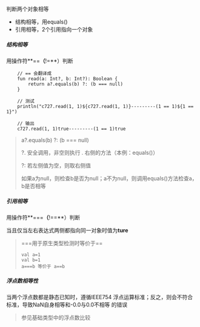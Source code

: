 判断两个对象相等

* 结构相等，用equals\(\)
* 引用相等，2个引用指向一个对象

##### 结构相等

用操作符**==**（**!=**）判断

```
    // == 会翻译成
    fun read(a: Int?, b: Int?): Boolean {
        return a?.equals(b) ?: (b === null)
    }

    // 测试
    println("c727.read(1, 1)${c727.read(1, 1)}---------(1 == 1)${1 == 1}")

    // 输出
    c727.read(1, 1)true---------(1 == 1)true
```

> a?.equals\(b\) ?: \(b === null\)
>
> ?.  安全调用，非空则执行 . 右侧的方法（本例：equals\(\)）
>
> ?: 若左侧值为空，则取右侧值
>
> 如果a为null，则检查b是否为null；a不为null，则调用equals\(\)方法检查a，b是否相等

##### 引用相等

用操作符**===**（**!==**）判断

当且仅当左右表达式两侧都指向同一对象时值为**ture**

> ===用于原生类型检测时等价于==
>
> ```
> val a=1
> val b=1
> a===b 等价于 a==b
> ```

##### 浮点数相等性

当两个浮点数都是静态已知时，遵循IEEE754 浮点运算标准；反之，则会不符合标准，导致NaN自身相等和-0.0与0.0不相等 的错误

> 参见基础类型中的浮点数比较



